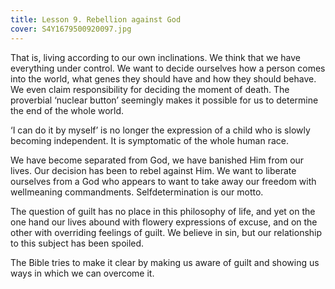 ```yaml
---
title: Lesson 9. Rebellion against God
cover: S4Y1679500920097.jpg
---
```


That is, living according to our own inclinations. We think that we have everything under control. We want to decide ourselves how a person comes into the world, what genes they should have and how they should behave. We even claim responsibility for deciding the moment of death. The proverbial ‘nuclear button’ seemingly makes it possible for us to determine the end of the whole world.

‘I can do it by myself’ is no longer the expression of a child who is slowly becoming independent. It is symptomatic of the whole human race.

We have become separated from God, we have banished Him from our lives. Our decision has been to rebel against Him. We want to liberate ourselves from a God who appears to want to take away our freedom with well­meaning commandments. Self­determination is our motto.

The question of guilt has no place in this philosophy of life, and yet on the one hand our lives abound with flowery expressions of excuse, and on the other with overriding feelings of guilt. We believe in sin, but our relationship to this subject has been spoiled.

The Bible tries to make it clear by making us aware of guilt and showing us ways in which we can overcome it.